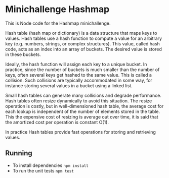 # Minichallenge Hashmap

This is Node code for the Hashmap minichallenge.

Hash table (hash map or dictionary) is a data structure that maps keys to values. Hash tables use a hash function to
compute a value for an arbitrary key (e.g. numbers, strings, or complex structures). This value, called hash code, acts
as an index into an array of buckets. The desired value is stored in these buckets.

Ideally, the hash function will assign each key to a unique bucket. In practice, since the number of buckets is much smaller
than the number of keys, often several keys get hashed to the same value. This is called a collision.  Such collisions
are typically accommodated in some way, for instance storing several values in a bucket using a linked list.

Small hash tables can generate many collisions and degrade performance. Hash tables often resize dynamically to avoid this situation.
The resize operation is costly, but in well-dimensioned hash table, the average cost for each lookup is independent
of the number of elements stored in the table. This the expensive cost of resizing is average out over time, it is said
that the amortized cost per operation is constant O(1).

In practice Hash tables provide fast operations for storing and retrieving values.

## Running

* To install dependencies `npm install`
* To run the unit tests `npm test`